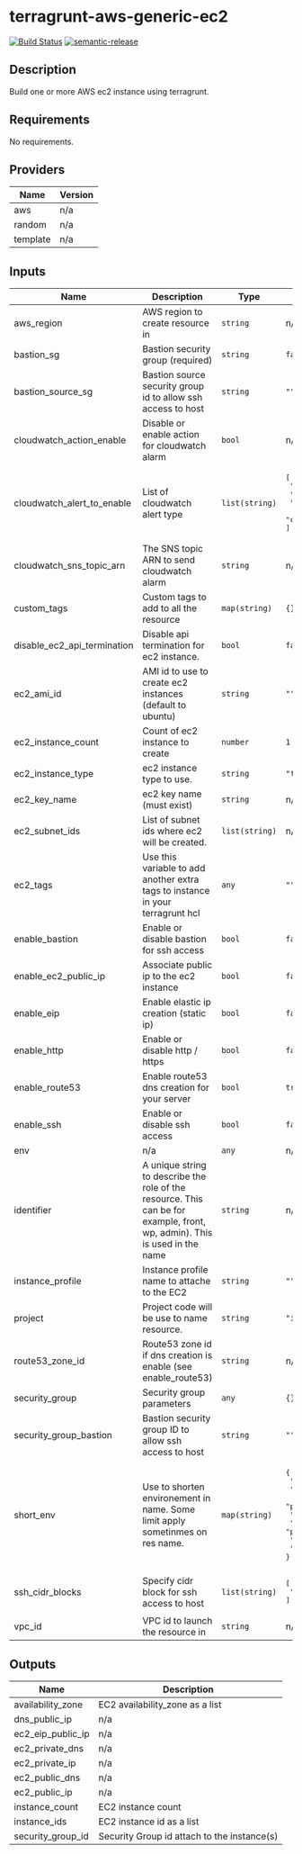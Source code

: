 # terragrunt-aws-generic-ec2

[![Build Status](https://travis-ci.org/bitintheskud/terragrunt-aws-generic-ec2.svg?branch=master)](https://travis-ci.org/bitintheskud/terragrunt-aws-generic-ec2)
[![semantic-release](https://img.shields.io/badge/%20%20%F0%9F%93%A6%F0%9F%9A%80-semantic--release-e10079.svg)](https://github.com/semantic-release/semantic-release)

## Description

Build one or more AWS ec2 instance using terragrunt.

## Requirements

No requirements.

## Providers

| Name | Version |
|------|---------|
| aws | n/a |
| random | n/a |
| template | n/a |

## Inputs

| Name | Description | Type | Default | Required |
|------|-------------|------|---------|:--------:|
| aws\_region | AWS region to create resource in | `string` | n/a | yes |
| bastion\_sg | Bastion security group (required) | `string` | `false` | no |
| bastion\_source\_sg | Bastion source security group id to allow ssh access to host | `string` | `""` | no |
| cloudwatch\_action\_enable | Disable or enable action for cloudwatch alarm | `bool` | n/a | yes |
| cloudwatch\_alert\_to\_enable | List of cloudwatch alert type | `list(string)` | <pre>[<br>  "swap",<br>  "memory",<br>  "disk",<br>  "cpu"<br>]</pre> | no |
| cloudwatch\_sns\_topic\_arn | The SNS topic ARN to send cloudwatch alarm | `string` | n/a | yes |
| custom\_tags | Custom tags to add to all the resource | `map(string)` | `{}` | no |
| disable\_ec2\_api\_termination | Disable api termination for ec2 instance. | `bool` | `false` | no |
| ec2\_ami\_id | AMI id to use to create ec2 instances (default to ubuntu) | `string` | `""` | no |
| ec2\_instance\_count | Count of ec2 instance to create | `number` | `1` | no |
| ec2\_instance\_type | ec2 instance type to use. | `string` | `"t3.small"` | no |
| ec2\_key\_name | ec2 key name (must exist) | `string` | n/a | yes |
| ec2\_subnet\_ids | List of subnet ids where ec2 will be created. | `list(string)` | n/a | yes |
| ec2\_tags | Use this variable to add another extra tags to instance in your terragrunt hcl | `any` | `""` | no |
| enable\_bastion | Enable or disable bastion for ssh access | `bool` | `false` | no |
| enable\_ec2\_public\_ip | Associate public ip to the ec2 instance | `bool` | `false` | no |
| enable\_eip | Enable elastic ip creation (static ip) | `bool` | `false` | no |
| enable\_http | Enable or disable http / https | `bool` | `false` | no |
| enable\_route53 | Enable route53 dns creation for your server | `bool` | `true` | no |
| enable\_ssh | Enable or disable ssh access | `bool` | `false` | no |
| env | n/a | `any` | n/a | yes |
| identifier | A unique string to describe the role of the resource. This can be for example, front, wp, admin). This is used in the name | `string` | n/a | yes |
| instance\_profile | Instance profile name to attache to the EC2 | `string` | `""` | no |
| project | Project code will be use to name resource. | `string` | `"infra"` | no |
| route53\_zone\_id | Route53 zone id if dns creation is enable (see enable\_route53) | `string` | n/a | yes |
| security\_group | Security group parameters | `any` | `{}` | no |
| security\_group\_bastion | Bastion security group ID to allow ssh access to host | `string` | `""` | no |
| short\_env | Use to shorten environement in name. Some limit apply sometinmes on res name. | `map(string)` | <pre>{<br>  "development": "dev",<br>  "integration": "int",<br>  "preprod": "pprod",<br>  "preproduction": "pprod",<br>  "production": "prod",<br>  "staging": "stag",<br>  "uat": "uat"<br>}</pre> | no |
| ssh\_cidr\_blocks | Specify cidr block for ssh access to host | `list(string)` | <pre>[<br>  "0.0.0.0/0"<br>]</pre> | no |
| vpc\_id | VPC id to launch the resource in | `string` | n/a | yes |

## Outputs

| Name | Description |
|------|-------------|
| availability\_zone | EC2 availability\_zone as a list |
| dns\_public\_ip | n/a |
| ec2\_eip\_public\_ip | n/a |
| ec2\_private\_dns | n/a |
| ec2\_private\_ip | n/a |
| ec2\_public\_dns | n/a |
| ec2\_public\_ip | n/a |
| instance\_count | EC2 instance count |
| instance\_ids | EC2 instance id as a list |
| security\_group\_id | Security Group id attach to the instance(s) |

